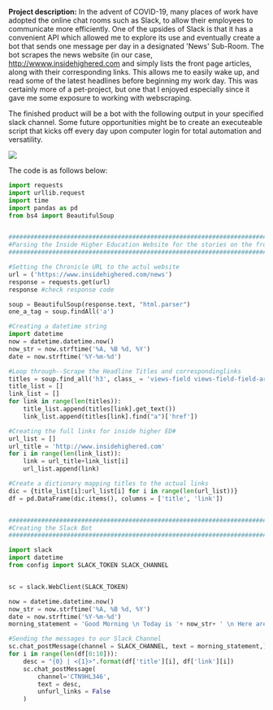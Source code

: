 
**Project description:** In the advent of COVID-19, many places of work have adopted the online chat rooms such as Slack, to allow their employees to communicate more efficiently. One of the upsides of Slack is that it has a convenient API which allowed me to explore its use and eventually create a bot that sends one message per day in a designated 'News' Sub-Room. The bot scrapes the news website (in our case, http://wwww.insidehighered.com and simply lists the front page articles, along with their corresponding links. This allows me to easily wake up, and read some of the latest headlines before beginning my work day. This was certainly more of a pet-project, but one that I enjoyed especially since it gave me some exposure to working with webscraping. 

The finished product will be a bot with the following output in your specified slack channel. Some future opportunities might be to create an executeable script that kicks off every day upon computer login for total automation and versatility.

<img src="/images/End Result Screenshot.PNG"/>


The code is as follows below:


```python
import requests
import urllib.request 
import time 
import pandas as pd
from bs4 import BeautifulSoup 


###################################################################################################
#Parsing the Inside Higher Education Website for the stories on the front page
###################################################################################################

#Setting the Chronicle URL to the actul website
url = ('https://www.insidehighered.com/news')
response = requests.get(url)
response #check response code

soup = BeautifulSoup(response.text, "html.parser")
one_a_tag = soup.findAll('a')

#Creating a datetime string
import datetime
now = datetime.datetime.now()
now_str = now.strftime('%A, %B %d, %Y')
date = now.strftime('%Y-%m-%d')

#Loop through--Scrape the Headline Titles and correspondinglinks
titles = soup.find_all('h3', class_ = 'views-field views-field-field-article-smarttitle')
title_list = []
link_list = []
for link in range(len(titles)):
    title_list.append(titles[link].get_text())
    link_list.append(titles[link].find("a")['href'])

#Creating the full links for inside higher ED#
url_list = []
url_title = 'http://www.insidehighered.com'
for i in range(len(link_list)):
    link = url_title+link_list[i]
    url_list.append(link)

#Create a dictionary mapping titles to the actual links
dic = {title_list[i]:url_list[i] for i in range(len(url_list))}
df = pd.DataFrame(dic.items(), columns = ['title', 'link'])


###################################################################################################
#Creating the Slack Bot
###################################################################################################

import slack
import datetime
from config import SLACK_TOKEN SLACK_CHANNEL


sc = slack.WebClient(SLACK_TOKEN)

now = datetime.datetime.now()
now_str = now.strftime('%A, %B %d, %Y')
date = now.strftime('%Y-%m-%d')
morning_statement = 'Good Morning \n Today is '+ now_str+ ' \n Here are todays top articles:'

#Sending the messages to our Slack Channel
sc.chat_postMessage(channel = SLACK_CHANNEL, text = morning_statement,)
for i in range(len(df[0:10])):
    desc = "{0} | <{1}>".format(df['title'][i], df['link'][i])
    sc.chat_postMessage(
        channel='CTN9HL346',
        text = desc,
        unfurl_links = False
    )

```

